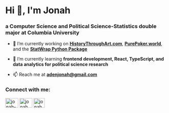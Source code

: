 
# Hi 👋, I'm Jonah
### a Computer Science and Political Science-Statistics double major at Columbia University

- 🔭 I’m currently working on <a href="http://www.HistoryThroughArt.com" target="_blank"><b>HistoryThroughArt.com</b></a>, <a href="http://www.purepoker.world" target="_blank"><b>PurePoker.world</b></a>, and the <a href="https://pypi.org/project/StatWrap/" target="_blank"><b>StatWrap Python Package</b></a>

- 🌱 I’m currently learning **frontend development, React, TypeScript, and data analytics for political science research**

- 📫 Reach me at **adenjonah@gmail.com**

### Connect with me:
<a href="https://linkedin.com/in/jonah-aden" target="blank"><img align="center" src="https://raw.githubusercontent.com/rahuldkjain/github-profile-readme-generator/master/src/images/icons/Social/linked-in-alt.svg" alt="jonah-aden" height="30" width="40" /></a>
<a href="https://instagram.com/jonah.aden" target="blank"><img align="center" src="https://raw.githubusercontent.com/rahuldkjain/github-profile-readme-generator/master/src/images/icons/Social/instagram.svg" alt="jonah.aden" height="30" width="40" /></a>
<a href="https://jonahaden.org" target="blank"><img align="center" src="https://upload.wikimedia.org/wikipedia/commons/thumb/a/a7/React-icon.svg/2300px-React-icon.svg.png" alt="jonah.aden" height="30" width="35" /></a>
